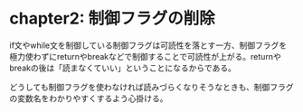 # chapter2: 制御フラグの削除

if文やwhile文を制御している制御フラグは可読性を落とす一方、制御フラグを極力使わずにreturnやbreakなどで制御することで可読性が上がる。returnやbreakの後は「読まなくていい」ということになるからである。

どうしても制御フラグを使わなければ読みづらくなりそうなときも、制御フラグの変数名をわかりやすくするよう心掛ける。